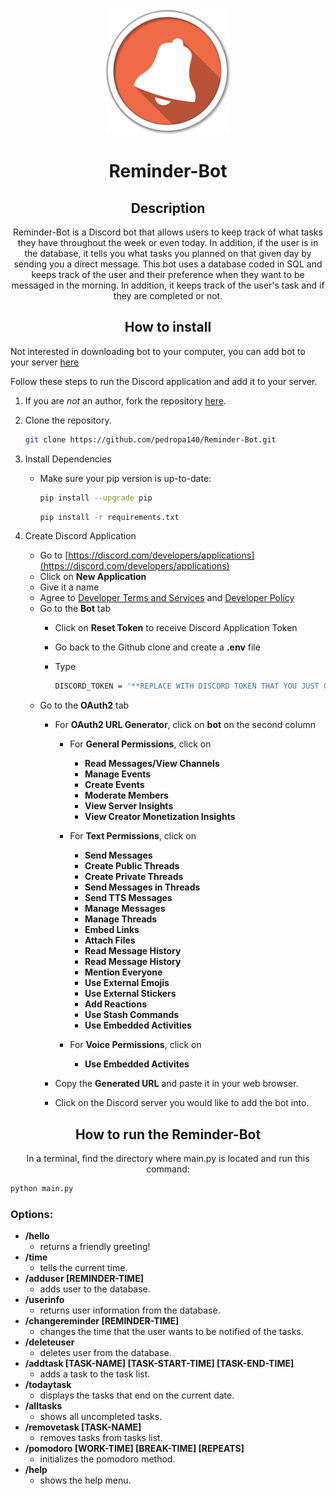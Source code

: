 <link rel="preconnect" href="https://fonts.googleapis.com">
<link rel="preconnect" href="https://fonts.gstatic.com" crossorigin>
<link href="https://fonts.googleapis.com/css2?family=Crimson+Pro&family=Literata" rel="stylesheet">

<div align=center>
<img src="images/icon.png" alt="icon.png" width="200" height="200">
<h1>Reminder-Bot</h1>
  
## Description
Reminder-Bot is a Discord bot that allows users to keep track of what tasks they have throughout the week or even today. In addition, if the user is in the database, it tells you what tasks you planned on that given day by sending you a direct message. This bot uses a database coded in SQL and keeps track of the user and their preference when they want to be messaged in the morning. In addition, it keeps track of the user's task and if they are completed or not.
</div>


<div align=center>
  
## How to install

</div>

Not interested in downloading bot to your computer, you can add bot to your server [here](https://discord.com/oauth2/authorize?client_id=1214322771765497916&permissions=21983791152192&scope=bot)

Follow these steps to run the Discord application and add it to your server.
1. If you are *not* an author, fork the repository [here](https://github.com/pedropa140/Reminder-Bot/fork).
2. Clone the repository.
    ```bash
    git clone https://github.com/pedropa140/Reminder-Bot.git
    ```

3. Install Dependencies
   - Make sure your pip version is up-to-date:
      ```bash
      pip install --upgrade pip
      ```
      ```bash
      pip install -r requirements.txt
      ```
3. Create Discord Application <br>
    - Go to [https://discord.com/developers/applications](https://discord.com/developers/applications)
    - Click on **New Application**
    - Give it a name
    - Agree to [Developer Terms and Services](https://discord.com/developers/docs/policies-and-agreements/developer-terms-of-service) and [Developer Policy](https://discord.com/developers/docs/policies-and-agreements/developer-policy)
    - Go to the **Bot** tab
      - Click on **Reset Token** to receive Discord Application Token
      - Go back to the Github clone and create a **.env** file
      - Type
        
        ```bash
        DISCORD_TOKEN = '**REPLACE WITH DISCORD TOKEN THAT YOU JUST COPIED**'
        ```
    - Go to the **OAuth2** tab
      - For **OAuth2 URL Generator**, click on **bot** on the second column
        - For **General Permissions**, click on
          - **Read Messages/View Channels**
          - **Manage Events**
          - **Create Events**
          - **Moderate Members**
          - **View Server Insights**
          - **View Creator Monetization Insights**
  
      
        - For **Text Permissions**, click on
          - **Send Messages**
          - **Create Public Threads**
          - **Create Private Threads**
          - **Send Messages in Threads**
          - **Send TTS Messages**
          - **Manage Messages**
          - **Manage Threads**
          - **Embed Links**
          - **Attach Files**
          - **Read Message History**
          - **Read Message History**
          - **Mention Everyone**
          - **Use External Emojis**
          - **Use External Stickers**
          - **Add Reactions**
          - **Use Stash Commands**
          - **Use Embedded Activities**
  
      
        - For **Voice Permissions**, click on
          - **Use Embedded Activites**
  
            
      - Copy the **Generated URL** and paste it in your web browser.
      - Click on the Discord server you would like to add the bot into.
        
<div align=center>   
  
## How to run the Reminder-Bot

In a terminal, find the directory where main.py is located and run this command:
</div>

  ```bash
  python main.py
  ```

### Options:
  - **/hello**
    - returns a friendly greeting! 
  - **/time**
    - tells the current time.
  - **/adduser [REMINDER-TIME]**
    - adds user to the database.
  - **/userinfo**
    - returns user information from the database.
  - **/changereminder [REMINDER-TIME]**
    - changes the time that the user wants to be notified of the tasks.
  - **/deleteuser**
    - deletes user from the database.
  - **/addtask [TASK-NAME] [TASK-START-TIME] [TASK-END-TIME]**
    - adds a task to the task list.
  - **/todaytask**
    - displays the tasks that end on the current date.
  - **/alltasks**
    - shows all uncompleted tasks.
  - **/removetask [TASK-NAME]**
    - removes tasks from tasks list.
  - **/pomodoro [WORK-TIME] [BREAK-TIME] [REPEATS]**
    - initializes the pomodoro method.
  - **/help**
    - shows the help menu.